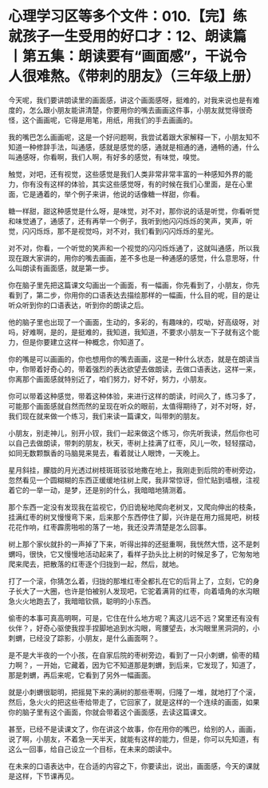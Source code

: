 # 心理学习区等多个文件：010.【完】练就孩子一生受用的好口才：12、朗读篇丨第五集：朗读要有“画面感”，干说令人很难熬。《带刺的朋友》（三年级上册）

今天呢，我们要讲朗读里的画面感，讲这个画面感呀，挺难的，对我来说也是有难度的，怎么跟小朋友能讲清楚，你要用你的嘴去画画这件事，小朋友就觉得很奇怪，这个画画呢，它得是用笔，用纸，用我们的手去画画的。

我的嘴巴怎么画画呢，这是一个好问题啊，我尝试着跟大家解释一下，小朋友知不知道一种修辞手法，叫通感，感就是感觉的感，通就是相通的通，通畅的通，什么叫通感呀，你看啊，我们人啊，有好多的感觉，有味觉，嗅觉。

触觉，对吧，还有视觉，这些感觉是我们人类非常非常丰富的一种感知外界的能力，你有没有这样的体验，其实这些感觉呀，有的时候在我们心里面，是在心里面，它是通着的，举个例子来讲，他说的话像糖一样甜，你看。

糖一样甜，甜这种感觉是什么呀，是味觉，对不对，那你说的话是听觉，你看听觉和味觉通了，通感了，还有再举一个例子，我听到他闪闪烁烁的笑声，笑声，听觉，闪闪烁烁，那不是视觉吗，对不对，我们看到闪闪烁烁的星光。

对不对，你看，一个听觉的笑声和一个视觉的闪闪烁烁通了，这就叫通感，所以我现在跟大家讲的，用你的嘴去画画，差不多也是一种通感的感觉，什么意思呀，什么叫朗读有画面感，就是第一步。

你在脑子里先把这篇课文勾画出一个画面，有一幅画，你先看到了，小朋友，你先看到了，第二步，你用你的口语表达去描绘那样的一幅画，什么目的呢，目的是让听众听到你的口语表达，听到你的朗读之后。

他的脑子里也出现了一个画面，生动的，多彩的，有趣味的，哎呦，好高级呀，对吗，好难啊，是的，是挺难的，我知道，我知道，不要求小朋友一下子就有这个能力，但是你要建立这样一种概念，你知道了。

你的嘴是可以画画的，你也想用你的嘴去画画，这是一种什么状态，就是在朗读当中，你带着好奇心的，带着强烈的表达欲望去做朗读，去做口语表达，这样一来，你离那个画面感就特别近了，咱们努力，好不好，努力，小朋友。

你可以带着这种感觉，带着这种体验，来进行这样的朗读，时间久了，练习多了，可能那个画面感就自然而然的呈现在听众的眼前，太值得期待了，对不对呀，好，我们现在就来做一个练习，我们来读一篇课文，叫带刺的朋友。

小朋友，别走神儿，别开小钗，我们一起来做这个练习，你先听我读，然后你也可以自己去做朗读，带刺的朋友，秋天，枣树上挂满了红枣，风儿一吹，轻轻摆动，如同无数颗飘香的马脑晃来晃去，看着就让人眼馋，一天晚上。

星月斜挂，朦胧的月光透过树枝斑斑驳驳地撒在地上，我刚走到后院的枣树旁边，忽然看见一个圆糊糊的东西正缓缓地往树上爬，我非常惊讶，但忙贴到墙根，注视着它的一举一动，是梦，还是别的什么，我暗暗地猜测着。

那个东西一定没有发现我在监视它，仍旧诡秘地爬向老树叉，又爬向伸出的枝条，挂满红枣的树叉慢慢弯下来，后来那个东西停住了脚，兴许是在用力摇晃吧，树枝花花作响，红枣霹雳啪啦的落了一地，我还没弄清楚是怎么回事。

树上那个家伙就扑的一声掉了下来，听得出摔的还挺重啊，我恍然大悟，这不是刺蝟吗，很快，它又慢慢地活动起来了，看样子劲头比上树的时候足多了，它匆匆地爬来爬去，把散落的红枣逐个归拢到一起，然后，就地。

打了一个滚，你猜怎么着，归拢的那堆红枣全都扎在它的后背上了，立刻，它的身子长大了一大圈，也许是怕被别人发现吧，它驼着满背的红枣，向着墙角的水沟眼急火火地跑去了，我暗暗钦佩，聪明的小东西。

偷枣的本事可真高明啊，可是，它住在什么地方呢？离这儿远不远？窝里还有没有伙伴？，好奇心驱使我捏手捏脚地追到水沟眼，弯腰望去，水沟眼里黑洞洞的，小刺蝟，已经没了踪影，小朋友，是什么画面啊？。

是不是大半夜的一个小孩，在自家后院的枣树旁边，看到了一只小刺蝟，偷枣的精力啊？，一开始，它藏着，因为它不知道那是刺蝟，到后来，它发现了，知道了，那是刺蝟，再后来呢，它看到了另外一幅画面。

就是小刺蝟很聪明，把摇晃下来的满树的那些枣啊，归隆了一堆，就地打了个滚，然后，急火火的把这些枣给带走了，它回家了，就是这样的一个连续的画面，如果你的脑子里有这个画面，你就会带着这个画面感，去读这篇课文。

甚至，已经不是读课文了，你在讲这个故事，你在用你的嘴巴，给别的人，画画，说了啊，小朋友，不着急一天半天，就能有这样的能力，但是，你可以先知道，有这么一回事，给自己设立一个目标，在未来的朗读中。

在未来的口语表达中，在合适的内容之下，你要读出，说出，画面感，今天的课就是这样，下节课再见。